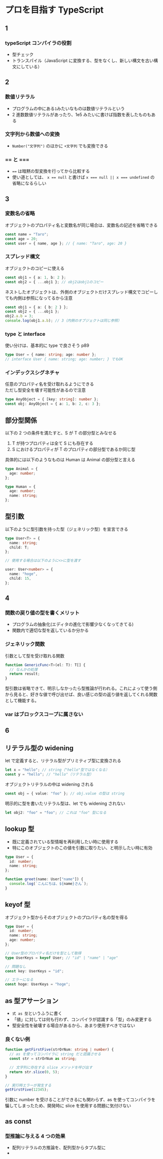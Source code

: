# プロを目指す TypeScript

## 1

### typeScript コンパイラの役割

- 型チェック
- トランスパイル（JavaScript に変換する、型をなくし、新しい構文を古い構文にしている）

## 2

### 数値リテラル

- プログラムの中にある`1`みたいなものは数値リテラルという
- 2 進数数値リテラルがあったり、1e5 みたいに書けば指数を表したものもある

### 文字列から数値への変換

- `Number("文字列")` のほかに `+文字列` でも変換できる

### == と ===

- `==` は暗黙の型変換を行ってから比較する
- 使い道としては、 `x == null` と書けば `x === null || x === undefined` の省略になるらしい

## 3

### 変数名の省略

オブジェクトのプロパティ名と変数名が同じ場合は、変数名の記述を省略できる

```ts
const name = "Taro";
const age = 20;
const user = { name, age }; // { name: "Taro", age: 20 }
```

### スプレッド構文

オブジェクトのコピーに使える

```ts
const obj1 = { a: 1, b: 2 };
const obj2 = { ...obj1 }; // obj2はobj1のコピー
```

ネストしたオブジェクトは、外側のオブジェクトだけスプレッド構文でコピーしても内側は参照になってるから注意

```ts
const obj1 = { a: { b: 2 } };
const obj2 = { ...obj1 };
obj2.a.b = 3;
console.log(obj1.a.b); // 3（内側のオブジェクトは同じ参照）
```

### type と interface

使い分けは、基本的に type で良さそう p89

```ts
type User = { name: string; age: number };
// interface User { name: string; age: number; } でもOK
```

### インデックスシグネチャ

任意のプロパティ名を受け取れるようにできる  
ただし型安全を壊す可能性があるので注意

```ts
type AnyObject = { [key: string]: number };
const obj: AnyObject = { a: 1, b: 2, c: 3 };
```

## 部分型関係

以下の 2 つの条件を満たすと、S が T の部分型とみなせる

1. T が持つプロパティは全て S にも存在する
2. S におけるプロパティが T のプロパティの部分型であるか同じ型

具体的には以下のようなものは Human は Animal の部分型と言える

```ts
type Animal = {
  age: number;
};

type Human = {
  age: number;
  name: string;
};
```

## 型引数

以下のように型引数を持った型（ジェネリック型）を宣言できる

```ts
type User<T> = {
  name: string;
  child: T;
};

// 使用する場合は以下のように<>に型を渡す

user: User<number> = {
  name: "hoge",
  child: 15,
};
```

## 4

### 関数の戻り値の型を書くメリット

- プログラムの抽象化(エディタの進化で影響少なくなってきてる)
- 関数内で適切な型を返しているか分かる

### ジェネリック関数

引数として型を受け取れる関数

```ts
function GenericFunc<T>(el: T): T[] {
  // なんかの処理
  return result;
}
```

型引数は省略できて、明示しなかったら型推論が行われる。これによって使う側から見ると、好きな値で呼び出せば、良い感じの型の返り値を返してくれる関数として機能する。

### var はブロックスコープに属さない

## 6

## リテラル型の widening

let で定義すると、リテラル型がプリミティブ型に変換される

```ts
let x = "hello"; // string（"hello"型ではなくなる）
const y = "hello"; // "hello"（リテラル型）
```

オブジェクトリテラルの中は widening される

```ts
const obj = { value: "foo" }; // obj.value の型は string
```

明示的に型を書いたリテラル型は、let でも widening されない

```ts
let obj2: "foo" = "foo"; // これは "foo" 型になる
```

## lookup 型

- 既に定義されている型情報を再利用したい時に使用する
- 特にこのオブジェクトのこの値を引数に取りたい、と明示したい時に有効

```ts
type User = {
  id: number;
  name: string;
};

function greet(name: User["name"]) {
  console.log(`こんにちは、${name}さん`);
}
```

## keyof 型

オブジェクト型からそのオブジェクトのプロパティ名の型を得る

```ts
type User = {
  id: number;
  name: string;
  age: number;
};

// User型のプロパティ名だけを型として取得
type UserKeys = keyof User; // "id" | "name" | "age"

// 問題なし
const key: UserKeys = "id";

// エラーになる
const hoge: UserKeys = "hoge";
```

## as 型アサーション

- `式 as 型`というふうに書く
- 「値」に対しては何も行わず、コンパイラが認識する「型」のみ変更する
- 堅安全性を破壊する場合があるから、あまり使用すべきではない

### 良くない例

```ts
function getFirstFive(strOrNum: string | number) {
  // as を使ってコンパイラに string だと認識させる
  const str = strOrNum as string;

  // 文字列に存在する slice メソッドを呼び出す
  return str.slice(0, 5);
}

// 実行時エラーが発生する
getFirstFive(12345);
```

引数に number を受けることができるにも関わらず、as を使ってコンパイラを騙してしまったため、開発時に slice を使用する問題に気付けない

## as const

### 型推論に与える 4 つの効果

- 配列リテラルの方推論を、配列型からタプル型に
-
